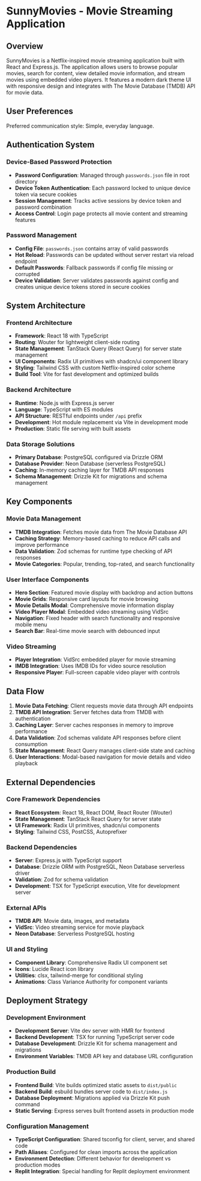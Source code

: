 # SunnyMovies - Movie Streaming Application

## Overview

SunnyMovies is a Netflix-inspired movie streaming application built with React and Express.js. The application allows users to browse popular movies, search for content, view detailed movie information, and stream movies using embedded video players. It features a modern dark theme UI with responsive design and integrates with The Movie Database (TMDB) API for movie data.

## User Preferences

Preferred communication style: Simple, everyday language.

## Authentication System

### Device-Based Password Protection
- **Password Configuration**: Managed through `passwords.json` file in root directory
- **Device Token Authentication**: Each password locked to unique device token via secure cookies
- **Session Management**: Tracks active sessions by device token and password combination
- **Access Control**: Login page protects all movie content and streaming features

### Password Management
- **Config File**: `passwords.json` contains array of valid passwords
- **Hot Reload**: Passwords can be updated without server restart via reload endpoint
- **Default Passwords**: Fallback passwords if config file missing or corrupted
- **Device Validation**: Server validates passwords against config and creates unique device tokens stored in secure cookies

## System Architecture

### Frontend Architecture
- **Framework**: React 18 with TypeScript
- **Routing**: Wouter for lightweight client-side routing
- **State Management**: TanStack Query (React Query) for server state management
- **UI Components**: Radix UI primitives with shadcn/ui component library
- **Styling**: Tailwind CSS with custom Netflix-inspired color scheme
- **Build Tool**: Vite for fast development and optimized builds

### Backend Architecture
- **Runtime**: Node.js with Express.js server
- **Language**: TypeScript with ES modules
- **API Structure**: RESTful endpoints under `/api` prefix
- **Development**: Hot module replacement via Vite in development mode
- **Production**: Static file serving with built assets

### Data Storage Solutions
- **Primary Database**: PostgreSQL configured via Drizzle ORM
- **Database Provider**: Neon Database (serverless PostgreSQL)
- **Caching**: In-memory caching layer for TMDB API responses
- **Schema Management**: Drizzle Kit for migrations and schema management

## Key Components

### Movie Data Management
- **TMDB Integration**: Fetches movie data from The Movie Database API
- **Caching Strategy**: Memory-based caching to reduce API calls and improve performance
- **Data Validation**: Zod schemas for runtime type checking of API responses
- **Movie Categories**: Popular, trending, top-rated, and search functionality

### User Interface Components
- **Hero Section**: Featured movie display with backdrop and action buttons
- **Movie Grids**: Responsive card layouts for movie browsing
- **Movie Details Modal**: Comprehensive movie information display
- **Video Player Modal**: Embedded video streaming using VidSrc
- **Navigation**: Fixed header with search functionality and responsive mobile menu
- **Search Bar**: Real-time movie search with debounced input

### Video Streaming
- **Player Integration**: VidSrc embedded player for movie streaming
- **IMDB Integration**: Uses IMDB IDs for video source resolution
- **Responsive Player**: Full-screen capable video player with controls

## Data Flow

1. **Movie Data Fetching**: Client requests movie data through API endpoints
2. **TMDB API Integration**: Server fetches data from TMDB with authentication
3. **Caching Layer**: Server caches responses in memory to improve performance
4. **Data Validation**: Zod schemas validate API responses before client consumption
5. **State Management**: React Query manages client-side state and caching
6. **User Interactions**: Modal-based navigation for movie details and video playback

## External Dependencies

### Core Framework Dependencies
- **React Ecosystem**: React 18, React DOM, React Router (Wouter)
- **State Management**: TanStack React Query for server state
- **UI Framework**: Radix UI primitives, shadcn/ui components
- **Styling**: Tailwind CSS, PostCSS, Autoprefixer

### Backend Dependencies
- **Server**: Express.js with TypeScript support
- **Database**: Drizzle ORM with PostgreSQL, Neon Database serverless driver
- **Validation**: Zod for schema validation
- **Development**: TSX for TypeScript execution, Vite for development server

### External APIs
- **TMDB API**: Movie data, images, and metadata
- **VidSrc**: Video streaming service for movie playback
- **Neon Database**: Serverless PostgreSQL hosting

### UI and Styling
- **Component Library**: Comprehensive Radix UI component set
- **Icons**: Lucide React icon library
- **Utilities**: clsx, tailwind-merge for conditional styling
- **Animations**: Class Variance Authority for component variants

## Deployment Strategy

### Development Environment
- **Development Server**: Vite dev server with HMR for frontend
- **Backend Development**: TSX for running TypeScript server code
- **Database Development**: Drizzle Kit for schema management and migrations
- **Environment Variables**: TMDB API key and database URL configuration

### Production Build
- **Frontend Build**: Vite builds optimized static assets to `dist/public`
- **Backend Build**: esbuild bundles server code to `dist/index.js`
- **Database Deployment**: Migrations applied via Drizzle Kit push command
- **Static Serving**: Express serves built frontend assets in production mode

### Configuration Management
- **TypeScript Configuration**: Shared tsconfig for client, server, and shared code
- **Path Aliases**: Configured for clean imports across the application
- **Environment Detection**: Different behavior for development vs production modes
- **Replit Integration**: Special handling for Replit deployment environment